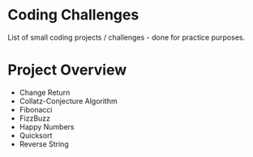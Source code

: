 Coding Challenges
=================
List of small coding projects / challenges - done for practice purposes.


Project Overview
================
* Change Return
* Collatz-Conjecture Algorithm
* Fibonacci
* FizzBuzz
* Happy Numbers
* Quicksort
* Reverse String
